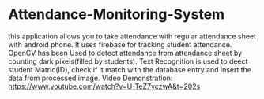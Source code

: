 # Attendance-Monitoring-System
this application allows you to take attendance with regular attendance sheet with android phone. It uses firebase for tracking student attendance. OpenCV has been Used to detect attendance from attendance sheet by counting dark pixels(filled by students).
Text Recognition is used to deect student Matric(ID), check if it match with the database entry and insert the data from processed image.
Video Demonstration: https://www.youtube.com/watch?v=U-TeZ7yczwA&t=202s
